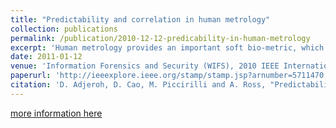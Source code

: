 ```yaml
---
title: "Predictability and correlation in human metrology"
collection: publications
permalink: /publication/2010-12-12-predicability-in-human-metrology
excerpt: 'Human metrology provides an important soft bio-metric, which can be used in challenging situations such as human identification at a distance, when traditional biometric traits such as fingerprints or iris cannot be easily acquired. We study the problem of predictability and correlation in human metrology, using the tools of uncertainty and differential entropy.'
date: 2011-01-12
venue: 'Information Forensics and Security (WIFS), 2010 IEEE International Workshop on'
paperurl: 'http://ieeexplore.ieee.org/stamp/stamp.jsp?arnumber=5711470'
citation: 'D. Adjeroh, D. Cao, M. Piccirilli and A. Ross, "Predictability and correlation in human metrology," 2010 IEEE International Workshop on Information Forensics and Security, Seattle, WA, 2010.'
---
```



[more information here](https://www.researchgate.net/publication/224218292_Predictability_and_correlation_in_human_metrology)



